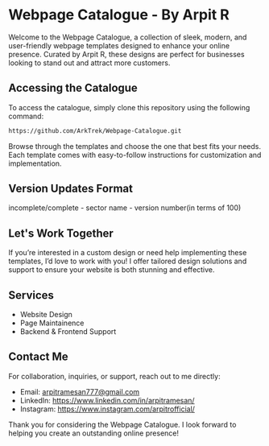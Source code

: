# Webpage Catalogue - By Arpit R

Welcome to the Webpage Catalogue, a collection of sleek, modern, and user-friendly webpage templates designed to enhance your online presence. 
Curated by Arpit R, these designs are perfect for businesses looking to stand out and attract more customers.

## Accessing the Catalogue

To access the catalogue, simply clone this repository using the following command:

```bash
https://github.com/ArkTrek/Webpage-Catalogue.git
```
Browse through the templates and choose the one that best fits your needs. Each template comes with easy-to-follow instructions for customization and implementation.

## Version Updates Format
incomplete/complete - sector name - version number(in terms of 100)

## Let's Work Together
If you’re interested in a custom design or need help implementing these templates, I’d love to work with you! I offer tailored design solutions and support to ensure your website is both stunning and effective.

## Services
- Website Design
- Page Maintainence
- Backend & Frontend Support

## Contact Me
For collaboration, inquiries, or support, reach out to me directly:

- Email: arpitramesan777@gmail.com
- LinkedIn: https://www.linkedin.com/in/arpitramesan/
- Instagram: https://www.instagram.com/arpitrofficial/
  
Thank you for considering the Webpage Catalogue. 
I look forward to helping you create an outstanding online presence!
